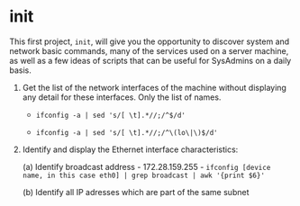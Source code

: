 # init

This first project, `init`, will give you the opportunity to discover system and network
basic commands, many of the services used on a server machine, as well as a few ideas of
scripts that can be useful for SysAdmins on a daily basis.

1. Get the list of the network interfaces of the machine without displaying any detail
for these interfaces. Only the list of names.

    - `ifconfig -a | sed 's/[ \t].*//;/^$/d'`
    
    - `ifconfig -a | sed 's/[ \t].*//;/^\(lo\|\)$/d'`

2. Identify and display the Ethernet interface characteristics:
    
    (a) Identify broadcast address
        - 172.28.159.255
        - `ifconfig [device name, in this case eth0] | grep broadcast | awk '{print $6}'`
    
    (b) Identify all IP adresses which are part of the same subnet


